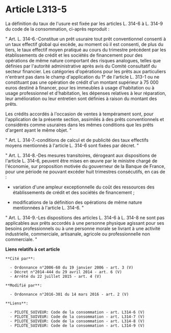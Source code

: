 # Article L313-5

La définition du taux de l'usure est fixée par les articles L. 314-6 à L. 314-9 du code de la consommation, ci-après
reproduit : 

" Art. L. 314-6.-Constitue un prêt usuraire tout prêt conventionnel consenti à un taux effectif global qui excède, au moment
où il est consenti, de plus du tiers, le taux effectif moyen pratiqué au cours du trimestre précédent par les établissements
de crédit et les sociétés de financement pour des opérations de même nature comportant des risques analogues, telles que
définies par l'autorité administrative après avis du Comité consultatif du secteur financier. Les catégories d'opérations
pour les prêts aux particuliers n'entrant pas dans le champ d'application du 1° de l'article L. 313-1 ou ne constituant pas
une opération de crédit d'un montant supérieur à 75 000 euros destiné à financer, pour les immeubles à usage d'habitation ou
à usage professionnel et d'habitation, les dépenses relatives à leur réparation, leur amélioration ou leur entretien sont
définies à raison du montant des prêts. 

Les crédits accordés à l'occasion de ventes à tempérament sont, pour l'application de la présente section, assimilés à des
prêts conventionnels et considérés comme usuraires dans les mêmes conditions que les prêts d'argent ayant le même objet. " 

" Art. L. 314-7.-conditions de calcul et de publicité des taux effectifs moyens mentionnés à l'article L. 314-6 sont fixées
par décret. " 

" Art. L. 314-8.-Des mesures transitoires, dérogeant aux dispositions de l'article L. 314-6, peuvent être mises en œuvre par
le ministre chargé de l'économie, sur proposition motivée du gouverneur de la Banque de France, pour une période ne pouvant
excéder huit trimestres consécutifs, en cas de :

- variation d'une ampleur exceptionnelle du coût des ressources des établissements de crédit et des sociétés de financement ;

- modifications de la définition des opérations de même nature mentionnées à l'article L. 314-6. " 

" Art. L. 314-9.-Les dispositions des articles L. 314-6 à L. 314-8 ne sont pas applicables aux prêts accordés à une personne
physique agissant pour ses besoins professionnels ou à une personne morale se livrant à une activité industrielle,
commerciale, artisanale, agricole ou professionnelle non commerciale. "

**Liens relatifs à cet article**

	**Cité par**:

	  - Ordonnance n°2006-60 du 19 janvier 2006 - art. 3 (V)
	  - Décret n°2014-444 du 29 avril 2014 - art. 6 (V)
	  - Arrêté du 22 juillet 2015 - art. 4 (V)

	**Modifié par**:

	  - Ordonnance n°2016-301 du 14 mars 2016 - art. 2 (V)

	**Liens**:

	  - PILOTE_SUIVEUR: Code de la consommation - art. L314-6 (V)
	  - PILOTE_SUIVEUR: Code de la consommation - art. L314-7 (V)
	  - PILOTE_SUIVEUR: Code de la consommation - art. L314-8 (V)
	  - PILOTE_SUIVEUR: Code de la consommation - art. L314-9 (V)
